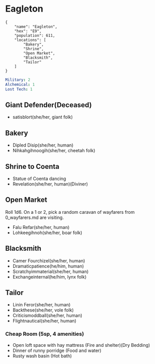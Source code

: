 # Eagleton

```
{
    "name": "Eagleton",
    "hex": "E9",
    "population": 611,
    "locations": [
        "Bakery",
        "Shrine",
        "Open Market",
        "Blacksmith",
        "Tailor"
    ]
}
```
```yml
Military: 2
Alchemical: 1
Lost Tech: 1
```

## Giant Defender(Deceased)
- satisblort(she/her, giant folk)

## Bakery
- Dipled Disip(she/her, human)
- Nihkahgihnoogih(she/her, cheetah folk)

## Shrine to Coenta
- Statue of Coenta dancing
- Revelation(she/her, human)(Diviner)

## Open Market
Roll 1d6. On a 1 or 2, pick a random caravan of wayfarers from 0_wayfarers.md are visiting.
- Falu Refar(she/her, human)
- Lohkeegihnoh(she/her, boar folk)

## Blacksmith
- Camer Fourchizel(she/her, human)
- Dramaticpatience(he/him, human)
- Scratchyimmaterial(she/her, human)
- Exchangeinternal(he/him, lynx folk)

## Tailor
- Linin Feror(she/her, human)
- Backthese(she/her, vole folk)
- Criticismoddball(she/her, human)
- Flightnautical(she/her, human)

### Cheap Room (5sp, 4 amenities)
- Open loft space with hay mattress (Fire and shelter)(Dry Bedding)
- Dinner of runny porridge (Food and water)
- Rusty wash basin (Hot bath)